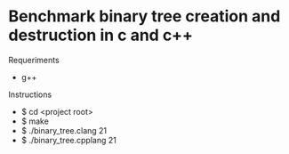 # Benchmark binary tree creation and destruction in c and c++

Requeriments

- g++

Instructions

- $ cd \<project root\>
- $ make
- $ ./binary_tree.clang 21
- $ ./binary_tree.cpplang 21
